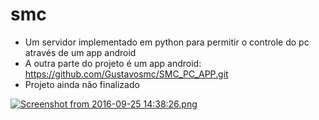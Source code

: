 # smc
- Um servidor implementado em python para permitir o controle do pc através de um app android
- A outra parte do projeto é um app android: https://github.com/Gustavosmc/SMC_PC_APP.git
- Projeto ainda não finalizado

[![Screenshot from 2016-09-25 14:38:26.png](http://s10.postimg.org/mn7t3it4p/Screenshot_from_2016_09_25_14_38_26.png)](http://postimg.org/image/magexcaut/)

